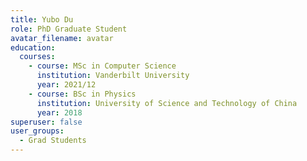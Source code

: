 ```yaml
---
title: Yubo Du
role: PhD Graduate Student
avatar_filename: avatar
education:
  courses:
    - course: MSc in Computer Science 
      institution: Vanderbilt University
      year: 2021/12
    - course: BSc in Physics 
      institution: University of Science and Technology of China 
      year: 2018
superuser: false
user_groups:
  - Grad Students
---
```

